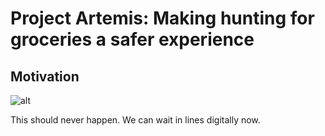 # Project Artemis: Making hunting for groceries a safer experience

## Motivation
![alt](https://cdn.abcotvs.com/dip/images/5991955_030620-kabc-costco-lines.jpg)

This should never happen. We can wait in lines digitally now.
